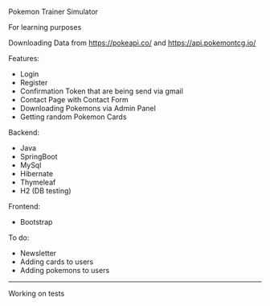 Pokemon Trainer Simulator

For learning purposes

Downloading Data from https://pokeapi.co/ and https://api.pokemontcg.io/

Features:

- Login
- Register
- Confirmation Token that are being send via gmail
- Contact Page with Contact Form
- Downloading Pokemons via Admin Panel
- Getting random Pokemon Cards

Backend:
- Java
- SpringBoot
- MySql
- Hibernate
- Thymeleaf
- H2 (DB testing)

Frontend:
- Bootstrap 

To do:
- Newsletter
- Adding cards to users
- Adding pokemons to users

---
Working on tests